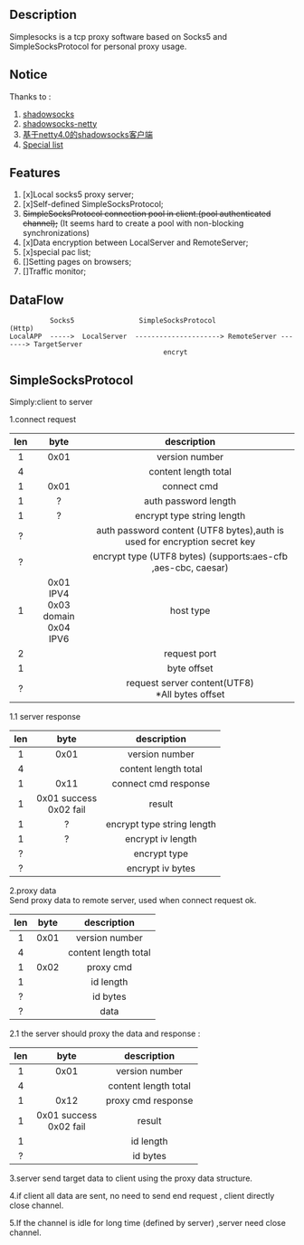 ## Description  
Simplesocks is a tcp proxy software based on Socks5 and SimpleSocksProtocol for personal proxy
usage.
 

## Notice
Thanks to :   
1. [shadowsocks](https://github.com/shadowsocks/shadowsocks)  
2. [shadowsocks-netty](https://github.com/ksfzhaohui/shadowsocks-netty)
3. [基于netty4.0的shadowsocks客户端](http://my.oschina.net/OutOfMemory/blog/744475)    
4. [Special list](https://github.com/gfwlist/gfwlist)  
  
 


## Features  
1.  [x]Local socks5 proxy server;  
2.  [x]Self-defined SimpleSocksProtocol;   
3.  ~~SimpleSocksProtocol connection pool in client.(pool authenticated channel);~~
(It seems hard to create a pool with non-blocking synchronizations)     
4.  [x]Data encryption between LocalServer and RemoteServer;     
5.  [x]special pac list;  
6.  []Setting pages on browsers;
7.  []Traffic monitor;  

## DataFlow



              Socks5                SimpleSocksProtocol                 (Http)
    LocalAPP  ----->  LocalServer  ---------------------> RemoteServer -------> TargetServer
                                          encryt   

## SimpleSocksProtocol   

Simply:client to server  

1.connect request

|len| byte|description|
|:----:|:---:|:-------:|
|  1| 0x01| version number |
|  4| |content length total |
|  1| 0x01|  connect cmd |
|1| ? | auth password length|
|1| ? | encrypt type string length|
|?|  |auth password content (UTF8 bytes),auth is used for encryption secret key|
|?|  | encrypt type (UTF8 bytes) (supports:aes-cfb ,aes-cbc, caesar)|
|1|0x01 IPV4 <br> 0x03 domain <br> 0x04 IPV6|host type|
|  2|     |request port |
|  1|     | byte offset |
|  ?|     |request server content(UTF8) <br>  *All bytes offset |

1.1 server response

|len| byte|description|
|:----:|:---:|:-------:|
|  1| 0x01| version number |
|  4| |content length total |
|  1|0x11 | connect cmd response|
|  1| 0x01 success<br> 0x02 fail| result|
| 1 |? | encrypt type string length|
| 1 |? | encrypt iv length|
|  ?| | encrypt type|
|  ?| | encrypt iv bytes|

2.proxy data   
Send proxy data to remote server, used when connect request ok.

|len| byte|description|
|:----:|:---:|:-------:|
|  1| 0x01| version number |
|  4| |content length total |
|  1| 0x02| proxy cmd |
|  1| | id length|
|  ?| | id bytes |
|  ?| | data|

2.1 the server should proxy the data and response :

|len| byte|description|
|:----:|:---:|:-------:|
|  1| 0x01| version number |
|  4| |content length total |
|  1| 0x12| proxy cmd response |
|  1| 0x01 success<br> 0x02 fail| result|
|1 | | id length|
|? | | id bytes |

3.server send target data to client using the proxy data structure.  

 
4.if client all data are sent, no need to 
send end request , client directly close channel.

5.If the channel is idle for long time (defined by server) ,server need 
close channel.


 
